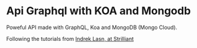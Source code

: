 # Api Graphql with KOA and Mongodb

Poweful API made with GraphQL, Koa and MongoDB (Mongo Cloud).

Following the tutorials from [Indrek Lasn, at Strilliant](https://www.strilliant.com/2019/01/27/how-to-setup-a-powerful-api-with-graphql-koa-and-mongodb/)
